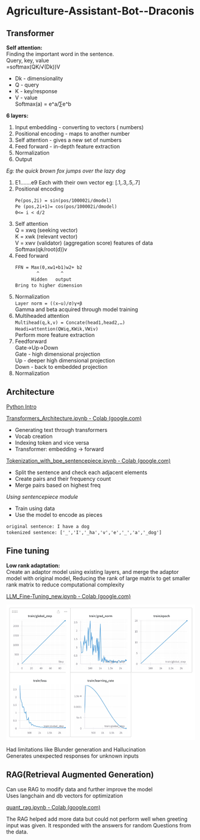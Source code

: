 # Agriculture-Assistant-Bot--Draconis
## Transformer 

**Self attention:**  
Finding the important word in the sentence.  
Query, key, value  
=softmax(QK/√(Dk))V
- Dk - dimensionality
- Q - query
- K - key/response
- V - value  
Softmax(a) = e^a/∑e^b  

**6 layers:**  
1. Input embedding - converting to vectors ( numbers)  
2. Positional encoding - maps to another number  
3. Self attention - gives a new set of numbers
4. Feed forward - in-depth feature extraction
5. Normalization 
6. Output
		
*Eg: the quick brown fox jumps over the lazy dog*  
1. E1…….e9
	Each with their own vector eg: [.1,.3,.5,.7]
1. Positional encoding
    ``` 
    Pe(pos,2i) = sin(pos/100002i/dmodel)  
	Pe (pos,2i+1)= cos(pos/100002i/dmodel)  
	0<= i < d/2
    ```
1. Self attention  
	Q = xwq (seeking vector)  
	K = xwk (relevant vector)  
	V = xwv (validator) (aggregation score) features of data  
	Softmax(qk/root(d))v  
1. Feed forward  
	```
    FFN = Max(0,xw1+b1)w2+ b2  
		    ^        ^  
		  Hidden   output  
	Bring to higher dimension
    ```
1. Normalization  
	`Layer norm = ((x−u)/σ)γ+β `  
	Gamma and beta acquired through model training
1. Multiheaded attention  
	`Multihead(q,k,v) = Concate(head1,head2,…)`  
	`Headi=attention(QWiq,KWik,VWiv)`  
	Perform more feature extraction
1. Feedforward  
	Gate->Up->Down  
	Gate - high dimensional projection  
	Up - deeper high dimensional projection  
	Down - back to embedded projection  
1. Normalization



## Architecture
[Python Intro](https://colab.research.google.com/drive/1DbxjnrSEhoLEIFb9arz2-U0OR7N4abfM#scrollTo=F2ikhLFfuon_)

[Transformers_Architecture.ipynb - Colab (google.com)](https://colab.research.google.com/drive/1P6hG2t0ijSnVQ3Y0wx1ixTiuotN0DeLC?usp=sharing#scrollTo=YCSiAqIjeNMD)

- Generating text through transformers  
- Vocab creation  
- Indexing token and vice versa  
- Transformer: embedding -> forward  

[Tokenization_with_bpe_sentencepiece.ipynb - Colab (google.com)](https://colab.research.google.com/drive/1CnLOHFRdrg3Hw7-DN7FiuPreAq6nLKnD?usp=sharing)

- Split the sentence and check each adjacent elements
- Create pairs and their frequency count
- Merge pairs based on highest freq

*Using sentencepiece module*  
- Train using data  
- Use the model to encode as pieces  
```
original sentence: I have a dog
tokenized sentence: ['_','I','_ha','v','e','_','a','_dog']
```

## Fine tuning
**Low rank adaptation:**   
Create an adaptor model using existing layers, and merge the adaptor model with original model, Reducing the rank of large matrix to get smaller rank matrix to reduce computational complexity 

[LLM_Fine-Tuning_new.ipynb - Colab (google.com)](https://colab.research.google.com/drive/1RdePhapMcBCplrhtN4N5-27ttjb4OVhO?authuser=2)

![Training](https://github.com/ShawnFrostX/Agriculture-Assistant-Bot--Draconis/blob/ce610d019fdaa3196275047ce1b8a0632e673368/Report.png)

Had limitations like Blunder generation and Hallucination  
Generates unexpected responses for unknown inputs  

## RAG(Retrieval Augmented Generation)  
Can use RAG to modify data and further improve the model  
Uses langchain and db vectors for optimization

[quant_rag.ipynb - Colab (google.com)](https://colab.research.google.com/drive/1qkeulBrOrRftebrVqFr4ivE_6pRj4saK?authuser=2#scrollTo=MloXh3yjC7iM)

The RAG helped add more data but could not perform well when greeting input was given. It responded with the answers for random Questions from the data.
